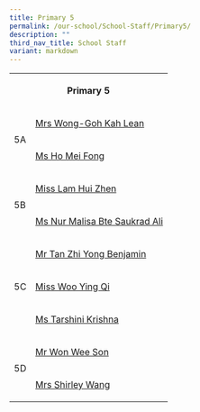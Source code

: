```yaml
---
title: Primary 5
permalink: /our-school/School-Staff/Primary5/
description: ""
third_nav_title: School Staff
variant: markdown
---
```

<table><tbody><tr><th rowspan="1" colspan="2"><p>Primary 5</p></th></tr><tr><td rowspan="2" colspan="1"><p>5A</p></td><td rowspan="1" colspan="1"><p><a href="mailto:wong-goh_kah_lean@schools.gov.sg" rel="noopener noreferrer nofollow" target="_blank">Mrs Wong-Goh Kah Lean</a></p></td></tr><tr><td rowspan="1" colspan="1"><p><a href="mailto:ho_mei_fong@schools.gov.sg" rel="noopener noreferrer nofollow" target="_blank">Ms Ho Mei Fong</a></p></td></tr><tr><td rowspan="2" colspan="1"><p>5B</p></td><td rowspan="1" colspan="1"><p><a href="mailto:lam_hui_zhen@schools.gov.sg" rel="noopener noreferrer nofollow" target="_blank">Miss Lam Hui Zhen</a></p></td></tr><tr><td rowspan="1" colspan="1"><p><a href="mailto:nur_malisa_saukrad_ali@schools.gov.sg" rel="noopener noreferrer nofollow" target="_blank">Ms Nur Malisa Bte Saukrad Ali</a></p></td></tr><tr><td rowspan="3" colspan="1"><p>5C</p></td><td rowspan="1" colspan="1"><p><a href="mailto:Tan_Zhi_Yong_Benjamin@schools.gov.sg" rel="noopener noreferrer nofollow" target="_blank">Mr Tan Zhi Yong Benjamin</a></p></td></tr><tr><td rowspan="1" colspan="1"><p><a href="mailto:woo_ying_qi@schools.gov.sg" rel="noopener noreferrer nofollow" target="_blank">Miss Woo Ying Qi</a></p></td></tr><tr><td rowspan="1" colspan="1"><p><a href="mailto:tarshini_krishna@schools.gov.sg" rel="noopener noreferrer nofollow" target="_blank">Ms Tarshini Krishna</a></p></td></tr><tr><td rowspan="2" colspan="1"><p>5D</p></td><td rowspan="1" colspan="1"><p><a href="mailto:won_wee_son@schools.gov.sg" rel="noopener noreferrer nofollow" target="_blank">Mr Won Wee Son</a></p></td></tr><tr><td rowspan="1" colspan="1"><p><a href="mailto:tan_seok_ling_shirley@schools.gov.sg" rel="noopener noreferrer nofollow" target="_blank">Mrs Shirley Wang</a></p></td></tr></tbody></table>